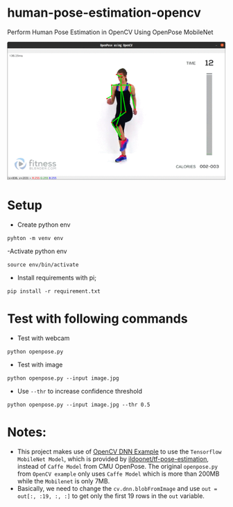 # human-pose-estimation-opencv
Perform Human Pose Estimation in OpenCV Using OpenPose MobileNet

![OpenCV Using OpenPose MobileNet](output.gif)

# Setup

- Create python env

```
pyhton -m venv env
```

-Activate python env

```
source env/bin/activate 
``` 
- Install requirements with pi;

```
pip install -r requirement.txt
```

# Test with following commands

- Test with webcam

```
python openpose.py
```

- Test with image

```
python openpose.py --input image.jpg
```

- Use `--thr` to increase confidence threshold

```
python openpose.py --input image.jpg --thr 0.5
```

# Notes:
- This project makes use of [OpenCV DNN Example](https://github.com/opencv/opencv/blob/master/samples/dnn/openpose.py) to use the `Tensorflow MobileNet Model`, which is provided by [ildoonet/tf-pose-estimation](https://github.com/ildoonet/tf-pose-estimation/tree/master/models/graph/mobilenet_thin), instead of `Caffe Model` from CMU OpenPose. The original `openpose.py` from `OpenCV example` only uses `Caffe Model` which is more than 200MB while the `Mobilenet` is only 7MB.
- Basically, we need to change the `cv.dnn.blobFromImage` and use `out = out[:, :19, :, :]` to get only the first 19 rows in the `out` variable.